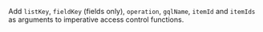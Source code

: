 Add `listKey`, `fieldKey` (fields only), `operation`, `gqlName`, `itemId` and `itemIds` as arguments to imperative access control functions.